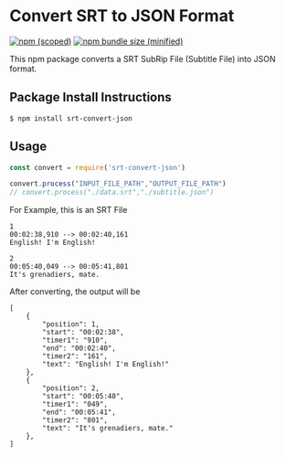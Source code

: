 # Convert SRT to JSON Format 

[![npm (scoped)](https://img.shields.io/npm/v/srt-convert-json.svg)](https://www.npmjs.com/package/srt-convert-json)
[![npm bundle size (minified)](https://img.shields.io/bundlephobia/min/srt-convert-json.svg)](https://www.npmjs.com/package/srt-convert-json)

This npm package converts a SRT SubRip File (Subtitle File) into JSON format.

## Package Install Instructions

```
$ npm install srt-convert-json
```

## Usage

```js
const convert = require('srt-convert-json')

convert.process("INPUT_FILE_PATH","OUTPUT_FILE_PATH")
// convert.process("./data.srt","./subtitle.json")
```

For Example, this is an SRT File

```
1
00:02:38,910 --> 00:02:40,161
English! I'm English!

2
00:05:40,049 --> 00:05:41,801
It's grenadiers, mate.
```

After converting, the output will be 

```
[
    {
        "position": 1,
        "start": "00:02:38",
        "timer1": "910",
        "end": "00:02:40",
        "timer2": "161",
        "text": "English! I'm English!"
    },
    {
        "position": 2,
        "start": "00:05:40",
        "timer1": "049",
        "end": "00:05:41",
        "timer2": "801",
        "text": "It's grenadiers, mate."
    },
]
```

